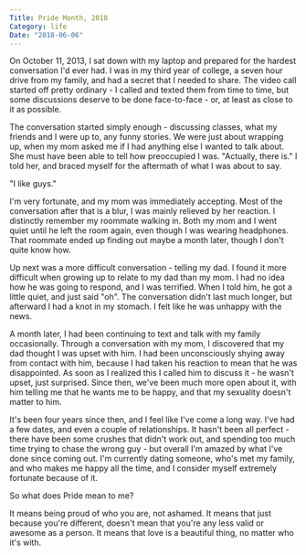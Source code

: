 ```yaml
---
Title: Pride Month, 2018
Category: life
Date: "2018-06-06"
---
```


On October 11, 2013, I sat down with my laptop and prepared for the hardest conversation I'd ever had.
I was in my third year of college, a seven hour drive from my family, and had a secret that I needed to share.
The video call started off pretty ordinary - I called and texted them from time to time, but some discussions deserve to be done face-to-face - or, at least as close to it as possible.

The conversation started simply enough - discussing classes, what my friends and I were up to, any funny stories.
We were just about wrapping up, when my mom asked me if I had anything else I wanted to talk about.
She must have been able to tell how preoccupied I was.
"Actually, there is." I told her, and braced myself for the aftermath of what I was about to say.

"I like guys."

I'm very fortunate, and my mom was immediately accepting.
Most of the conversation after that is a blur, I was mainly relieved by her reaction.
I distinctly remember my roommate walking in. Both my mom and I went quiet until he left the room again, even though I was wearing headphones.
That roommate ended up finding out maybe a month later, though I don't quite know how.

Up next was a more difficult conversation - telling my dad.
I found it more difficult when growing up to relate to my dad than my mom.
I had no idea how he was going to respond, and I was terrified.
When I told him, he got a little quiet, and just said "oh".
The conversation didn't last much longer, but afterward I had a knot in my stomach.
I felt like he was unhappy with the news.

A month later, I had been continuing to text and talk with my family occasionally.
Through a conversation with my mom, I discovered that my dad thought I was upset with him.
I had been unconsciously shying away from contact with him, because I had taken his reaction to mean that he was disappointed.
As soon as I realized this I called him to discuss it - he wasn't upset, just surprised.
Since then, we've been much more open about it, with him telling me that he wants me to be happy, and that my sexuality doesn't matter to him.

It's been four years since then, and I feel like I've come a long way.
I've had a few dates, and even a couple of relationships.
It hasn't been all perfect - there have been some crushes that didn't work out, and spending too much time trying to chase the wrong guy - but overall I'm amazed by what I've done since coming out.
I'm currently dating someone, who's met my family, and who makes me happy all the time, and I consider myself extremely fortunate because of it.

So what does Pride mean to me?

It means being proud of who you are, not ashamed.
It means that just because you're different, doesn't mean that you're any less valid or awesome as a person.
It means that love is a beautiful thing, no matter who it's with.
